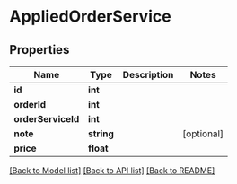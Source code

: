# AppliedOrderService

## Properties
Name | Type | Description | Notes
------------ | ------------- | ------------- | -------------
**id** | **int** |  | 
**orderId** | **int** |  | 
**orderServiceId** | **int** |  | 
**note** | **string** |  | [optional] 
**price** | **float** |  | 

[[Back to Model list]](../../README.md#documentation-for-models) [[Back to API list]](../../README.md#documentation-for-api-endpoints) [[Back to README]](../../README.md)

